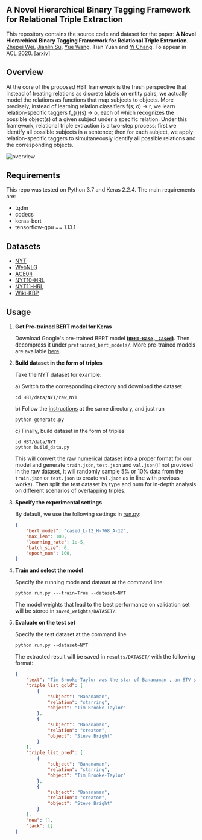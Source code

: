 ## A Novel Hierarchical Binary Tagging Framework for Relational Triple Extraction

This repository contains the source code and dataset for the paper: **A Novel Hierarchical Binary Tagging Framework for Relational Triple Extraction**. [Zhepei Wei](https://weizhepei.com/), [Jianlin Su](https://spaces.ac.cn/), [Yue Wang](https://ils.unc.edu/~wangyue/), Tian Yuan and [Yi Chang](http://yichang-cs.com/). To appear in ACL 2020. [[arxiv]](https://arxiv.org/abs/1909.03227)


## Overview

At the core of the proposed HBT framework is the fresh perspective that instead of treating relations as discrete labels on entity pairs, we actually model the relations as functions that map subjects to objects. More precisely, instead of learning relation classifiers f(s; o) -> r, we learn relation-specific taggers f_{r}(s) -> o, each of which recognizes the possible object(s) of a given subject under a specific relation. Under this framework, relational triple extraction is a two-step process: first we identify all possible subjects in a sentence; then for each subject, we apply relation-specific taggers to simultaneously identify all possible relations and the corresponding objects.

![overview](https://weizhepei.com/images/HBT_overview.png)


## Requirements

This repo was tested on Python 3.7 and Keras 2.2.4. The main requirements are:

- tqdm
- codecs
- keras-bert
- tensorflow-gpu == 1.13.1

## Datasets

- [NYT](https://github.com/weizhepei/HBT/tree/master/data/NYT)
- [WebNLG](https://github.com/weizhepei/HBT/tree/master/data/WebNLG)
- [ACE04](https://github.com/weizhepei/HBT/tree/master/data/ACE04)
- [NYT10-HRL](https://github.com/weizhepei/HBT/tree/master/data/NYT10-HRL)
- [NYT11-HRL](https://github.com/weizhepei/HBT/tree/master/data/NYT11-HRL)
- [Wiki-KBP](https://github.com/weizhepei/HBT/tree/master/data/Wiki-KBP)

## Usage

1. **Get Pre-trained BERT model for Keras**

   Download Google's pre-trained BERT model **[(`BERT-Base, Cased`)](https://storage.googleapis.com/bert_models/2018_10_18/cased_L-12_H-768_A-12.zip)**. Then decompress it under `pretrained_bert_models/`. More pre-trained models are available [here](https://github.com/google-research/bert#pre-trained-models).

2. **Build dataset in the form of triples**

   Take the NYT dataset for example: 

   a) Switch to the corresponding directory and download the dataset 

   ```shell
   cd HBT/data/NYT/raw_NYT
   ```

   b) Follow the [instructions]((https://github.com/weizhepei/HBT/tree/master/data/NYT/raw_NYT)) at the same directory, and just run

   ```shell
   python generate.py
   ```

   c) Finally, build dataset in the form of triples

   ```shell
   cd HBT/data/NYT
   python build_data.py
   ```

   This will convert the raw numerical dataset into a proper format for our model and generate `train.json`, `test.json` and `val.json`(if not provided in the raw dataset, it will randomly sample 5% or 10% data from the `train.json` or `test.json` to create `val.json` as in line with previous works). Then split the test dataset by type and num for in-depth analysis on different scenarios of overlapping triples.

3. **Specify the experimental settings**

   By default, we use the following settings in [run.py](https://github.com/weizhepei/HBT/blob/master/run.py):

   ```json
   {
       "bert_model": "cased_L-12_H-768_A-12",
       "max_len": 100,
       "learning_rate": 1e-5,
       "batch_size": 6,
       "epoch_num": 100,
   }
   ```

4. **Train and select the model**

   Specify the running mode and dataset at the command line

   ```shell
   python run.py ---train=True --dataset=NYT
   ```

   The model weights that lead to the best performance on validation set will be stored in `saved_weights/DATASET/`.

5. **Evaluate on the test set**

   Specify the test dataset at the command line

   ```shell
   python run.py --dataset=NYT
   ```

   The extracted result will be saved in `results/DATASET/` with the following format:

   ```json
   {
       "text": "Tim Brooke-Taylor was the star of Bananaman , an STV series first aired on 10/03/1983 and created by Steve Bright .",
       "triple_list_gold": [
           {
               "subject": "Bananaman",
               "relation": "starring",
               "object": "Tim Brooke-Taylor"
           },
           {
               "subject": "Bananaman",
               "relation": "creator",
               "object": "Steve Bright"
           }
       ],
       "triple_list_pred": [
           {
               "subject": "Bananaman",
               "relation": "starring",
               "object": "Tim Brooke-Taylor"
           },
           {
               "subject": "Bananaman",
               "relation": "creator",
               "object": "Steve Bright"
           }
       ],
       "new": [],
       "lack": []
   }
   ```
